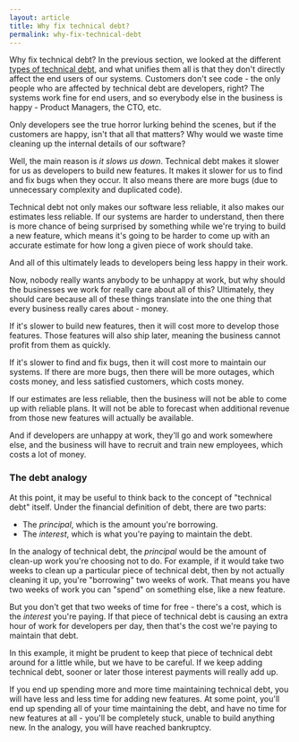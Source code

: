 ```yaml
---
layout: article
title: Why fix technical debt?
permalink: why-fix-technical-debt
---
```


Why fix technical debt? In the previous section, we looked at the different [types of technical debt](/types-of-technical-debt), and what unifies them all is that they don't directly affect the end users of our systems. Customers don't see code - the only people who are affected by technical debt are developers, right? The systems work fine for end users, and so everybody else in the business is happy - Product Managers, the CTO, etc.

Only developers see the true horror lurking behind the scenes, but if the customers are happy, isn't that all that matters? Why would we waste time cleaning up the internal details of our software?

Well, the main reason is _it slows us down_. Technical debt makes it slower for us as developers to build new features. It makes it slower for us to find and fix bugs when they occur. It also means there are more bugs (due to unnecessary complexity and duplicated code).

Technical debt not only makes our software less reliable, it also makes our estimates less reliable. If our systems are harder to understand, then there is more chance of being surprised by something while we're trying to build a new feature, which means it's going to be harder to come up with an accurate estimate for how long a given piece of work should take.

And all of this ultimately leads to developers being less happy in their work.

Now, nobody really wants anybody to be unhappy at work, but why should the businesses we work for really care about all of this? Ultimately, they should care because all of these things translate into the one thing that every business really cares about - money.

If it's slower to build new features, then it will cost more to develop those features. Those features will also ship later, meaning the business cannot profit from them as quickly.

If it's slower to find and fix bugs, then it will cost more to maintain our systems. If there are more bugs, then there will be more outages, which costs money, and less satisfied customers, which costs money.

If our estimates are less reliable, then the business will not be able to come up with reliable plans. It will not be able to forecast when additional revenue from those new features will actually be available.

And if developers are unhappy at work, they'll go and work somewhere else, and the business will have to recruit and train new employees, which costs a lot of money.

### The debt analogy

At this point, it may be useful to think back to the concept of "technical debt" itself. Under the financial definition of debt, there are two parts:

- The _principal_, which is the amount you're borrowing.
- The _interest_, which is what you're paying to maintain the debt.

In the analogy of technical debt, the _principal_ would be the amount of clean-up work you're choosing not to do. For example, if it would take two weeks to clean up a particular piece of technical debt, then by not actually cleaning it up, you're "borrowing" two weeks of work. That means you have two weeks of work you can "spend" on something else, like a new feature.

But you don't get that two weeks of time for free - there's a cost, which is the _interest_ you're paying.  If that piece of technical debt is causing an extra hour of work for developers per day, then that's the cost we're paying to maintain that debt.

In this example, it might be prudent to keep that piece of technical debt around for a little while, but we have to be careful. If we keep adding technical debt, sooner or later those interest payments will really add up.

If you end up spending more and more time maintaining technical debt, you will have less and less time for adding new features. At some point, you'll end up spending all of your time maintaining the debt, and have no time for new features at all - you'll be completely stuck, unable to build anything new. In the analogy, you will have reached bankruptcy.